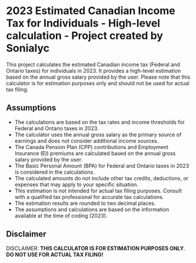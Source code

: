 # 2023 Estimated Canadian Income Tax for Individuals - High-level calculation - Project created by Sonialyc

This project calculates the estimated Canadian income tax (Federal and Ontario taxes) for individuals in 2023. It provides a high-level estimation based on the annual gross salary provided by the user. Please note that this calculator is for estimation purposes only and should not be used for actual tax filing.

## Assumptions

- The calculations are based on the tax rates and income thresholds for Federal and Ontario taxes in 2023.
- The calculator uses the annual gross salary as the primary source of earnings and does not consider additional income sources.
- The Canada Pension Plan (CPP) contributions and Employment Insurance (EI) premiums are calculated based on the annual gross salary provided by the user.
- The Basic Personal Amount (BPA) for Federal and Ontario taxes in 2023 is considered in the calculations.
- The calculated amounts do not include other tax credits, deductions, or expenses that may apply to your specific situation.
- This estimation is not intended for actual tax filing purposes. Consult with a qualified tax professional for accurate tax calculations.
- The estimation results are rounded to two decimal places.
- The assumptions and calculations are based on the information available at the time of coding (2023).

## Disclaimer

DISCLAIMER: **THIS CALCULATOR IS FOR ESTIMATION PURPOSES ONLY. DO NOT USE FOR ACTUAL TAX FILING!**
